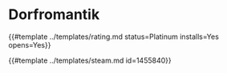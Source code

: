 # Dorfromantik
<!-- script:Aliases [] -->

{{#template ../templates/rating.md status=Platinum installs=Yes opens=Yes}}

{{#template ../templates/steam.md id=1455840}}
